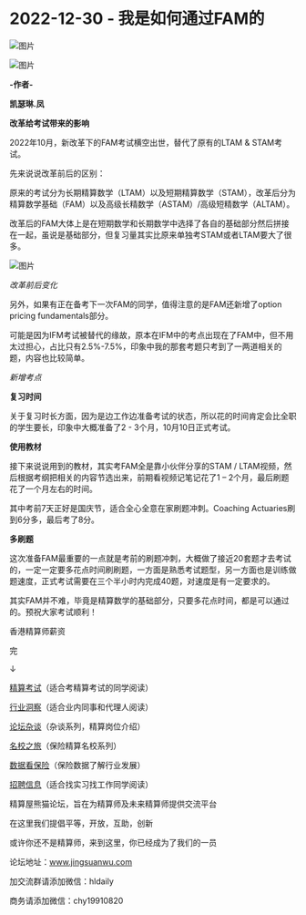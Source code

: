 # 2022-12-30 - 我是如何通过FAM的

![图片](https://mmbiz.qpic.cn/mmbiz_jpg/PVTr5cqOmdsiaicIRGthO3IhpdkibrFUWVU1xAtP9ZY24c0vAhCVJo55thjfrfia19NvibyVvich2UW9I8vGCty5LxNw/640?wx_fmt=jpeg&tp=webp&wxfrom=5&wx_lazy=1)

![图片](https://mmbiz.qpic.cn/mmbiz_png/6aVaON9Kibf7U8kyccAm9c63gM1MwibJqsV15F2VRibE1QnBiagxHfwER6LQXwibwwQjUzRdnQxj1Vbic0abIUTX6PJg/640?wx_fmt=png&tp=webp&wxfrom=5&wx_lazy=1)

**-作者-**

**凯瑟琳.凤**

**改革给考试带来的影响**

2022年10月，新改革下的FAM考试横空出世，替代了原有的LTAM & STAM考试。

先来说说改革前后的区别：

原来的考试分为长期精算数学（LTAM）以及短期精算数学（STAM），改革后分为精算数学基础（FAM）以及高级长精数学（ASTAM）/高级短精数学（ALTAM）。

改革后的FAM大体上是在短期数学和长期数学中选择了各自的基础部分然后拼接在一起，虽说是基础部分，但复习量其实比原来单独考STAM或者LTAM要大了很多。

![图片](https://mmbiz.qpic.cn/mmbiz_png/PVTr5cqOmdshbJ1YcY4ZycEBmpuLEeFYBSvTTvRRzkc5VdTuxicanXjTRAvaEDmasUACn21hjE8WrqiaoFc5vgsw/640?wx_fmt=png&tp=webp&wxfrom=5&wx_lazy=1)

*改革前后变化*

另外，如果有正在备考下一次FAM的同学，值得注意的是FAM还新增了option pricing fundamentals部分。

可能是因为IFM考试被替代的缘故，原本在IFM中的考点出现在了FAM中，但不用太过担心，占比只有2.5%-7.5%，印象中我的那套考题只考到了一两道相关的题，内容也比较简单。


*新增考点*

**复习时间**

关于复习时长方面，因为是边工作边准备考试的状态，所以花的时间肯定会比全职的学生要长，印象中大概准备了2 - 3个月，10月10日正式考试。

**使用教材**

接下来说说用到的教材，其实考FAM全是靠小伙伴分享的STAM / LTAM视频，然后根据考纲把相关的内容节选出来，前期看视频记笔记花了1 – 2个月，最后刷题花了一个月左右的时间。

其中考前7天正好是国庆节，适合全心全意在家刷题冲刺。Coaching Actuaries刷到6分多，最后考了8分。

**多刷题**

这次准备FAM最重要的一点就是考前的刷题冲刺，大概做了接近20套题才去考试的，一定一定要多花点时间刷刷题，一方面是熟悉考试题型，另一方面也是训练做题速度，正式考试需要在三个半小时内完成40题，对速度是有一定要求的。

其实FAM并不难，毕竟是精算数学的基础部分，只要多花点时间，都是可以通过的。预祝大家考试顺利！

香港精算师薪资


完


↓

[精算考试](https://mp.weixin.qq.com/mp/appmsgalbum?__biz=MzIyMjA5MzUwMg==&action=getalbum&album_id=1466144252454764546#wechat_redirect)（适合考精算考试的同学阅读）

[行业洞察](https://mp.weixin.qq.com/mp/appmsgalbum?__biz=MzIyMjA5MzUwMg==&action=getalbum&album_id=1466140974488748032#wechat_redirect)（适合业内同事和代理人阅读）

[论坛杂谈](https://mp.weixin.qq.com/mp/appmsgalbum?__biz=MzIyMjA5MzUwMg==&action=getalbum&album_id=1466151460148084736#wechat_redirect)（杂谈系列，精算岗位介绍）

[名校之旅](https://mp.weixin.qq.com/mp/appmsgalbum?__biz=MzIyMjA5MzUwMg==&action=getalbum&album_id=1466147283460161538#wechat_redirect)（保险精算名校系列）

[数据看保险](https://mp.weixin.qq.com/mp/appmsgalbum?__biz=MzIyMjA5MzUwMg==&action=getalbum&album_id=2002358913534328835#wechat_redirect)（保险数据了解行业发展）

[招聘信息](https://mp.weixin.qq.com/mp/appmsgalbum?__biz=MzIyMjA5MzUwMg==&action=getalbum&album_id=1466154141080092675#wechat_redirect)（适合找实习找工作同学阅读）

精算屋熊猫论坛，旨在为精算师及未来精算师提供交流平台

在这里我们提倡平等，开放，互助，创新

或许你还不是精算师，来到这里，你已经成为了我们的一员

论坛地址：www.jingsuanwu.com

加交流群请添加微信：hldaily

商务请添加微信：chy19910820